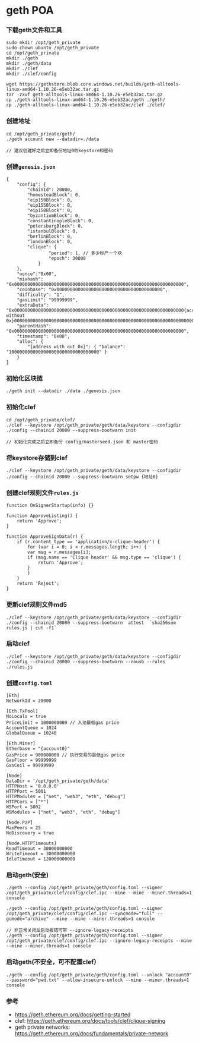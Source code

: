 # geth POA

### 下载geth文件和工具
    sudo mkdir /opt/geth_private
    sudo chown ubuntu /opt/geth_private
    cd /opt/geth_private
    mkdir ./geth
    mkdir ./geth/data
    mkdir ./clef
    mkdir ./clef/config

    wget https://gethstore.blob.core.windows.net/builds/geth-alltools-linux-amd64-1.10.26-e5eb32ac.tar.gz
    tar -zxvf geth-alltools-linux-amd64-1.10.26-e5eb32ac.tar.gz
    cp ./geth-alltools-linux-amd64-1.10.26-e5eb32ac/geth ./geth/
    cp ./geth-alltools-linux-amd64-1.10.26-e5eb32ac/clef ./clef/

### 创建地址
    cd /opt/geth_private/geth/
    ./geth account new --datadir=./data

    // 建议创建好之后立即备份地址0的keystore和密码

### 创建`genesis.json`
    {
        "config": {
            "chainId": 20000,
            "homesteadBlock": 0,
            "eip150Block": 0,
            "eip155Block": 0,
            "eip158Block": 0,
            "byzantiumBlock": 0,
            "constantinopleBlock": 0,
            "petersburgBlock": 0,
            "istanbulBlock": 0,
            "berlinBlock": 0,
            "londonBlock": 0,
            "clique": {
                    "period": 1, // 多少秒产一个块
                    "epoch": 30000
                }
        },
        "nonce":"0x00",
        "mixhash": "0x0000000000000000000000000000000000000000000000000000000000000000",
        "coinbase": "0x0000000000000000000000000000000000000000",
        "difficulty": "1",
        "gasLimit": "99999999",
        "extraData": "0x0000000000000000000000000000000000000000000000000000000000000000{account0 without 0x}0000000000000000000000000000000000000000000000000000000000000000000000000000000000000000000000000000000000000000000000000000000000",
        "parentHash": "0x0000000000000000000000000000000000000000000000000000000000000000",
        "timestamp": "0x00",
        "alloc": {
            "{address with out 0x}": { "balance": "1000000000000000000000000000000000" }
        }
    }

### 初始化区块链
    ./geth init --datadir ./data ./genesis.json

### 初始化clef
    cd /opt/geth_private/clef/
    ./clef --keystore /opt/geth_private/geth/data/keystore --configdir ./config --chainid 20000 --suppress-bootwarn init

    // 初始化完成之后立即备份 config/masterseed.json 和 master密码

### 将keystore存储到clef
    ./clef --keystore /opt/geth_private/geth/data/keystore --configdir ./config --chainid 20000 --suppress-bootwarn setpw {地址0}

### 创建clef规则文件`rules.js`
    function OnSignerStartup(info) {}

    function ApproveListing() {
        return 'Approve';
    }

    function ApproveSignData(r) {
        if (r.content_type == 'application/x-clique-header') {
            for (var i = 0; i < r.messages.length; i++) {
            var msg = r.messages[i];
            if (msg.name == 'Clique header' && msg.type == 'clique') {
                return 'Approve';
            }
            }
        }
        return 'Reject';
    }

### 更新clef规则文件md5
    ./clef --keystore /opt/geth_private/geth/data/keystore --configdir ./config --chainid 20000 --suppress-bootwarn  attest  `sha256sum rules.js | cut -f1`

### 启动clef
    ./clef --keystore /opt/geth_private/geth/data/keystore --configdir ./config --chainid 20000 --suppress-bootwarn --nousb --rules ./rules.js
    
### 创建`config.toml`
    [Eth]
    NetworkId = 20000

    [Eth.TxPool]
    NoLocals = true
    PriceLimit = 1000000000 // 入池最低gas price
    AccountQueue = 1024
    GlobalQueue = 10240

    [Eth.Miner]
    Etherbase = "{account0}"
    GasPrice = 900000000 // 执行交易的最低gas price
    GasFloor = 99999999
    GasCeil = 99999999

    [Node]
    DataDir = '/opt/geth_private/geth/data'
    HTTPHost = '0.0.0.0'
    HTTPPort = 5001
    HTTPModules = ["net", "web3", "eth", "debug"]
    HTTPCors = ["*"]
    WSPort = 5002
    WSModules = ["net", "web3", "eth", "debug"]

    [Node.P2P]
    MaxPeers = 25
    NoDiscovery = true

    [Node.HTTPTimeouts]
    ReadTimeout = 30000000000
    WriteTimeout = 30000000000
    IdleTimeout = 120000000000

### 启动geth(安全)
    ./geth --config /opt/geth_private/geth/config.toml --signer /opt/geth_private/clef/config/clef.ipc --mine --mine --miner.threads=1 console
    
    ./geth --config /opt/geth_private/geth/config.toml --signer /opt/geth_private/clef/config/clef.ipc --syncmode="full" --gcmode="archive" --mine --mine --miner.threads=1 console

    // 非正常关闭后启动报错可带 --ignore-legacy-receipts
    ./geth --config /opt/geth_private/geth/config.toml --signer /opt/geth_private/clef/config/clef.ipc --ignore-legacy-receipts --mine --mine --miner.threads=1 console
    
### 启动geth(不安全，可不配置clef）
    ./geth --config /opt/geth_private/geth/config.toml --unlock "account0" --password="pwd.txt" --allow-insecure-unlock --mine --miner.threads=1 console

### 参考
- https://geth.ethereum.org/docs/getting-started
- clef: https://geth.ethereum.org/docs/tools/clef/clique-signing
- geth private networks: https://geth.ethereum.org/docs/fundamentals/private-network
